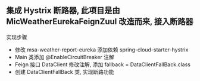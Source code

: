 ## 集成 Hystrix 断路器, 此项目是由 MicWeatherEurekaFeignZuul 改造而来, 接入断路器

实现步骤
* 修改 msa-weather-report-eureka 添加依赖 spring-cloud-starter-hystrix
* Main 类添加 @EnableCircuitBreaker 注解
* Feign 接口 DataClient 修改注解, 添加 fallback = DataClientFallBack.class 
* 创建 DataClientFallBack 类, 实现断路功能


